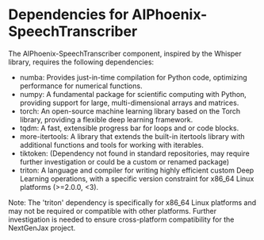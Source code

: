 # Dependencies for AIPhoenix-SpeechTranscriber

The AIPhoenix-SpeechTranscriber component, inspired by the Whisper library, requires the following dependencies:

- numba: Provides just-in-time compilation for Python code, optimizing performance for numerical functions.
- numpy: A fundamental package for scientific computing with Python, providing support for large, multi-dimensional arrays and matrices.
- torch: An open-source machine learning library based on the Torch library, providing a flexible deep learning framework.
- tqdm: A fast, extensible progress bar for loops and or code blocks.
- more-itertools: A library that extends the built-in itertools library with additional functions and tools for working with iterables.
- tiktoken: (Dependency not found in standard repositories, may require further investigation or could be a custom or renamed package)
- triton: A language and compiler for writing highly efficient custom Deep Learning operations, with a specific version constraint for x86_64 Linux platforms (>=2.0.0, <3).

Note: The 'triton' dependency is specifically for x86_64 Linux platforms and may not be required or compatible with other platforms. Further investigation is needed to ensure cross-platform compatibility for the NextGenJax project.
